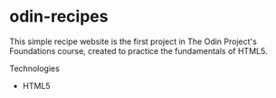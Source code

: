 # odin-recipes
This simple recipe website is the first project in The Odin Project's Foundations course, created to practice the fundamentals of HTML5.

Technologies
* HTML5